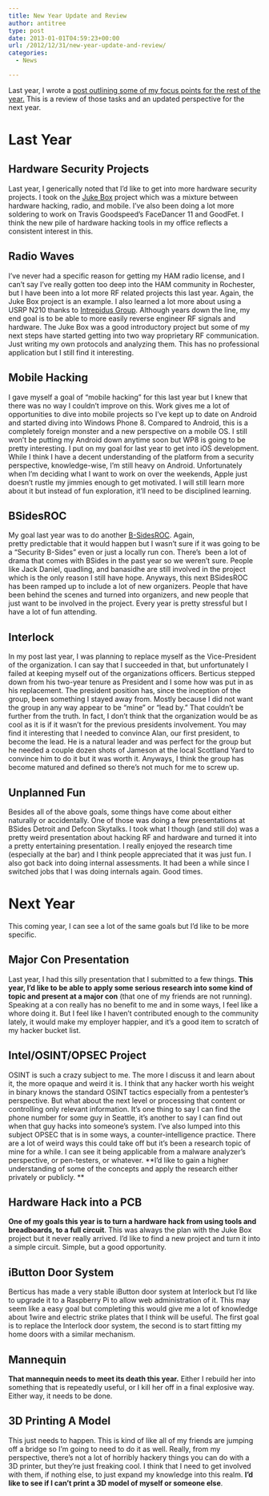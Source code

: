 ```yaml
---
title: New Year Update and Review
author: antitree
type: post
date: 2013-01-01T04:59:23+00:00
url: /2012/12/31/new-year-update-and-review/
categories:
  - News

---
```

Last year, I wrote a [post outlining some of my focus points for the rest of the year.][1] This is a review of those tasks and an updated perspective for the next year.

# Last Year

## Hardware Security Projects

Last year, I generically noted that I&#8217;d like to get into more hardware security projects. I took on the [Juke Box][2] project which was a mixture between hardware hacking, radio, and mobile. I&#8217;ve also been doing a lot more soldering to work on Travis Goodspeed&#8217;s FaceDancer 11 and GoodFet. I think the new pile of hardware hacking tools in my office reflects a consistent interest in this.

## Radio Waves

I&#8217;ve never had a specific reason for getting my HAM radio license, and I can&#8217;t say I&#8217;ve really gotten too deep into the HAM community in Rochester, but I have been into a lot more RF related projects this last year. Again, the Juke Box project is an example. I also learned a lot more about using a USRP N210 thanks to <a href="http://www.intrepidusgroup.com" target="_blank">Intrepidus Group</a>. Although years down the line, my end goal is to be able to more easily reverse engineer RF signals and hardware. The Juke Box was a good introductory project but some of my next steps have started getting into two way proprietary RF communication. Just writing my own protocols and analyzing them. This has no professional application but I still find it interesting.

## Mobile Hacking

I gave myself a goal of &#8220;mobile hacking&#8221; for this last year but I knew that there was no way I couldn&#8217;t improve on this. Work gives me a lot of opportunities to dive into mobile projects so I&#8217;ve kept up to date on Android and started diving into Windows Phone 8. Compared to Android, this is a completely foreign monster and a new perspective on a mobile OS. I still won&#8217;t be putting my Android down anytime soon but WP8 is going to be pretty interesting. I put on my goal for last year to get into iOS development. While I think I have a decent understanding of the platform from a security perspective, knowledge-wise, I&#8217;m still heavy on Android. Unfortunately when I&#8217;m deciding what I want to work on over the weekends, Apple just doesn&#8217;t rustle my jimmies enough to get motivated. I will still learn more about it but instead of fun exploration, it&#8217;ll need to be disciplined learning.

## BSidesROC

My goal last year was to do another <a href="http://www.bsidesroc.com" target="_blank">B-SidesROC</a>. Again, pretty predictable that it would happen but I wasn&#8217;t sure if it was going to be a &#8220;Security B-Sides&#8221; even or just a locally run con. There&#8217;s  been a lot of drama that comes with BSides in the past year so we weren&#8217;t sure. People like Jack Daniel, quadling, and banasidhe are still involved in the project which is the only reason I still have hope. Anyways, this next BSidesROC has been ramped up to include a lot of new organizers. People that have been behind the scenes and turned into organizers, and new people that just want to be involved in the project. Every year is pretty stressful but I have a lot of fun attending.

## Interlock

In my post last year, I was planning to replace myself as the Vice-President of the organization. I can say that I succeeded in that, but unfortunately I failed at keeping myself out of the organizations officers. Berticus stepped down from his two-year tenure as President and I some how was put in as his replacement. The president position has, since the inception of the group, been something I stayed away from. Mostly because I did not want the group in any way appear to be &#8220;mine&#8221; or &#8220;lead by.&#8221; That couldn&#8217;t be further from the truth. In fact, I don&#8217;t think that the organization would be as cool as it is if it wasn&#8217;t for the previous presidents involvement. You may find it interesting that I needed to convince Alan, our first president, to become the lead. He is a natural leader and was perfect for the group but he needed a couple dozen shots of Jameson at the local Scottland Yard to convince him to do it but it was worth it. Anyways, I think the group has become matured and defined so there&#8217;s not much for me to screw up.

## Unplanned Fun

Besides all of the above goals, some things have come about either naturally or accidentally. One of those was doing a few presentations at BSides Detroit and Defcon Skytalks. I took what I though (and still do) was a pretty weird presentation about hacking RF and hardware and turned it into a pretty entertaining presentation. I really enjoyed the research time (especially at the bar) and I think people appreciated that it was just fun. I also got back into doing internal assessments. It had been a while since I switched jobs that I was doing internals again. Good times.

# Next Year

This coming year, I can see a lot of the same goals but I&#8217;d like to be more specific.

## Major Con Presentation

Last year, I had this silly presentation that I submitted to a few things. **This year, I&#8217;d like to be able to apply some serious research into some kind of topic and present at a major con** (that one of my friends are not running). Speaking at a con really has no benefit to me and in some ways, I feel like a whore doing it. But I feel like I haven&#8217;t contributed enough to the community lately, it would make my employer happier, and it&#8217;s a good item to scratch of my hacker bucket list.

## Intel/OSINT/OPSEC Project

OSINT is such a crazy subject to me. The more I discuss it and learn about it, the more opaque and weird it is. I think that any hacker worth his weight in binary knows the standard OSINT tactics especially from a pentester&#8217;s perspective. But what about the next level or processing that content or controlling only relevant information. It&#8217;s one thing to say I can find the phone number for some guy in Seattle, it&#8217;s another to say I can find out when that guy hacks into someone&#8217;s system. I&#8217;ve also lumped into this subject OPSEC that is in some ways, a counter-intelligence practice. There are a lot of weird ways this could take off but it&#8217;s been a research topic of mine for a while. I can see it being applicable from a malware analyzer&#8217;s perspective, or pen-testers, or whatever. **I&#8217;d like to gain a higher understanding of some of the concepts and apply the research either privately or publicly. **

## Hardware Hack into a PCB

**One of my goals this year is to turn a hardware hack from using tools and breadboards, to a full circuit**. This was always the plan with the Juke Box project but it never really arrived. I&#8217;d like to find a new project and turn it into a simple circuit. Simple, but a good opportunity.

## iButton Door System

Berticus has made a very stable iButton door system at Interlock but I&#8217;d like to upgrade it to a Raspberry Pi to allow web administration of it. This may seem like a easy goal but completing this would give me a lot of knowledge about 1wire and electric strike plates that I think will be useful. The first goal is to replace the Interlock door system, the second is to start fitting my home doors with a similar mechanism.

## Mannequin

**That mannequin needs to meet its death this year.** Either I rebuild her into something that is repeatedly useful, or I kill her off in a final explosive way. Either way, it needs to be done.

## 3D Printing A Model

This just needs to happen. This is kind of like all of my friends are jumping off a bridge so I&#8217;m going to need to do it as well. Really, from my perspective, there&#8217;s not a lot of horribly hackery things you can do with a 3D printer, but they&#8217;re just freaking cool. I think that I need to get involved with them, if nothing else, to just expand my knowledge into this realm. **I&#8217;d like to see if I can&#8217;t print a 3D model of myself or someone else**.

&nbsp;

 [1]: /hello-world/ "New Year Update"
 [2]: /projects/jukebox-jacking/ "Jukebox Jacking"